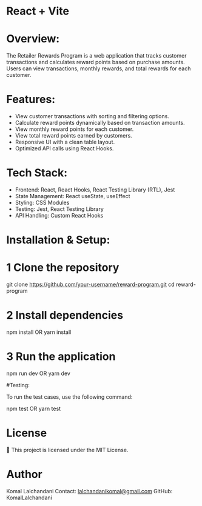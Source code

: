 # React + Vite

# Overview:

The Retailer Rewards Program is a web application that tracks customer transactions and calculates reward points based on purchase amounts. Users can view transactions, monthly rewards, and total rewards for each customer.

# Features:

- View customer transactions with sorting and filtering options.
- Calculate reward points dynamically based on transaction amounts.
- View monthly reward points for each customer.
- View total reward points earned by customers.
- Responsive UI with a clean table layout.
- Optimized API calls using React Hooks.

# Tech Stack:

- Frontend: React, React Hooks, React Testing Library (RTL), Jest
- State Management: React useState, useEffect
- Styling: CSS Modules
- Testing: Jest, React Testing Library
- API Handling: Custom React Hooks

# Installation & Setup:

# 1️ Clone the repository

git clone https://github.com/your-username/reward-program.git
cd reward-program

# 2️ Install dependencies

npm install
OR
yarn install

# 3️ Run the application

npm run dev
OR
yarn dev

#Testing:

To run the test cases, use the following command:

npm test
OR
yarn test

# License

📜 This project is licensed under the MIT License.

# Author

Komal Lalchandani
Contact: lalchandanikomal@gmail.com
GitHub: KomalLalchandani
